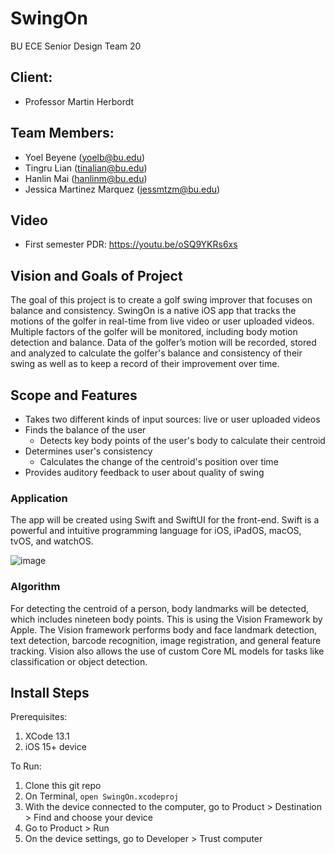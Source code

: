 # SwingOn
BU ECE Senior Design Team 20

## Client:
- Professor Martin Herbordt

## Team Members:

- Yoel Beyene (yoelb@bu.edu)
- Tingru Lian (tinalian@bu.edu)
- Hanlin Mai (hanlinm@bu.edu)
- Jessica Martinez Marquez (jessmtzm@bu.edu)


## Video

- First semester PDR: https://youtu.be/oSQ9YKRs6xs


## Vision and Goals of Project

The goal of this project is to create a golf swing improver that focuses on balance and consistency. SwingOn is a native iOS app that tracks the motions of the golfer in real-time from live video or user uploaded videos.  Multiple factors of the golfer will be monitored, including body motion detection and balance. Data of the golfer’s motion will be recorded, stored and analyzed to calculate the golfer's balance and consistency of their swing as well as to keep a record of their improvement over time. 


## Scope and Features

- Takes two different kinds of input sources: live or user uploaded videos
- Finds the balance of the user
  - Detects key body points of the user's body to calculate their centroid
- Determines user's consistency
  - Calculates the change of the centroid's position over time
- Provides auditory feedback to user about quality of swing


### Application

The app will be created using Swift and SwiftUI for the front-end. Swift is a powerful and intuitive programming language for iOS, iPadOS, macOS, tvOS, and watchOS.

![image](https://user-images.githubusercontent.com/90277008/141120953-aca2749f-c66d-41c9-b61a-e66a547edc63.png)


### Algorithm

For detecting the centroid of a person, body landmarks will be detected, which includes nineteen body points. This is using the Vision Framework by Apple. The Vision framework performs body and face landmark detection, text detection, barcode recognition, image registration, and general feature tracking. Vision also allows the use of custom Core ML models for tasks like classification or object detection.



## Install Steps

Prerequisites:
1. XCode 13.1
2. iOS 15+ device 

To Run:
1. Clone this git repo
2. On Terminal, ``` open SwingOn.xcodeproj ``` 
3. With the device connected to the computer, go to Product > Destination > Find and choose your device
4. Go to Product > Run
5. On the device settings, go to Developer > Trust computer

